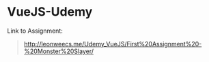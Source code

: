 # VueJS-Udemy

Link to Assignment:
> http://leonweecs.me/Udemy_VueJS/First%20Assignment%20-%20Monster%20Slayer/
